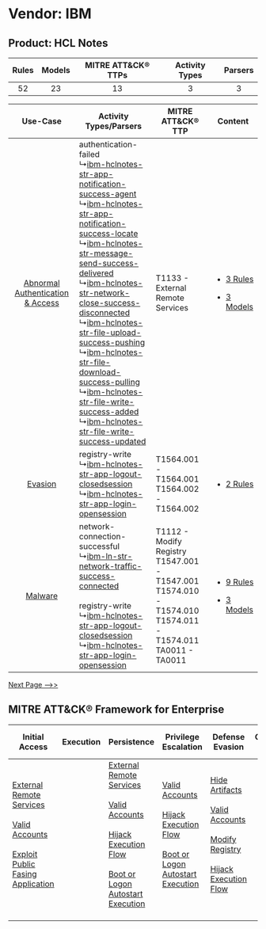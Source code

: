 Vendor: IBM
===========
Product: HCL Notes
------------------
| Rules | Models | MITRE ATT&CK® TTPs | Activity Types | Parsers |
|:-----:|:------:|:------------------:|:--------------:|:-------:|
|  52   |   23   |         13         |       3        |    3    |

|    Use-Case    | Activity Types/Parsers    | MITRE ATT&CK® TTP    | Content    |
|:----:| ---- | ---- | ---- |
| [Abnormal Authentication & Access](../../../UseCases/uc_abnormal_authentication_&_access.md) |  authentication-failed<br> ↳[ibm-hclnotes-str-app-notification-success-agent](Ps/pC_ibmhclnotesstrappnotificationsuccessagent.md)<br> ↳[ibm-hclnotes-str-app-notification-success-locate](Ps/pC_ibmhclnotesstrappnotificationsuccesslocate.md)<br> ↳[ibm-hclnotes-str-message-send-success-delivered](Ps/pC_ibmhclnotesstrmessagesendsuccessdelivered.md)<br> ↳[ibm-hclnotes-str-network-close-success-disconnected](Ps/pC_ibmhclnotesstrnetworkclosesuccessdisconnected.md)<br> ↳[ibm-hclnotes-str-file-upload-success-pushing](Ps/pC_ibmhclnotesstrfileuploadsuccesspushing.md)<br> ↳[ibm-hclnotes-str-file-download-success-pulling](Ps/pC_ibmhclnotesstrfiledownloadsuccesspulling.md)<br> ↳[ibm-hclnotes-str-file-write-success-added](Ps/pC_ibmhclnotesstrfilewritesuccessadded.md)<br> ↳[ibm-hclnotes-str-file-write-success-updated](Ps/pC_ibmhclnotesstrfilewritesuccessupdated.md)<br> | T1133 - External Remote Services<br>    | [<ul><li>3 Rules</li></ul><ul><li>3 Models</li></ul>](RM/r_m_ibm_hcl_notes_Abnormal_Authentication_&_Access.md) |
|    [Evasion](../../../UseCases/uc_evasion.md)    |  registry-write<br> ↳[ibm-hclnotes-str-app-logout-closedsession](Ps/pC_ibmhclnotesstrapplogoutclosedsession.md)<br> ↳[ibm-hclnotes-str-app-login-opensession](Ps/pC_ibmhclnotesstrapploginopensession.md)<br>    | T1564.001 - T1564.001<br>T1564.002 - T1564.002<br>    | [<ul><li>2 Rules</li></ul>](RM/r_m_ibm_hcl_notes_Evasion.md)    |
|    [Malware](../../../UseCases/uc_malware.md)    |  network-connection-successful<br> ↳[ibm-ln-str-network-traffic-success-connected](Ps/pC_ibmlnstrnetworktrafficsuccessconnected.md)<br><br> registry-write<br> ↳[ibm-hclnotes-str-app-logout-closedsession](Ps/pC_ibmhclnotesstrapplogoutclosedsession.md)<br> ↳[ibm-hclnotes-str-app-login-opensession](Ps/pC_ibmhclnotesstrapploginopensession.md)<br>    | T1112 - Modify Registry<br>T1547.001 - T1547.001<br>T1574.010 - T1574.010<br>T1574.011 - T1574.011<br>TA0011 - TA0011<br> | [<ul><li>9 Rules</li></ul><ul><li>3 Models</li></ul>](RM/r_m_ibm_hcl_notes_Malware.md)    |
[Next Page -->>](2_ds_ibm_hcl_notes.md)

MITRE ATT&CK® Framework for Enterprise
--------------------------------------
| Initial Access                                                                                                                                                                                                                         | Execution | Persistence                                                                                                                                                                                                                                                                                                      | Privilege Escalation                                                                                                                                                                                                                | Defense Evasion                                                                                                                                                                                                                                                                      | Credential Access | Discovery | Lateral Movement | Collection | Command and Control                                                                                                                                                                                                      | Exfiltration | Impact |
| -------------------------------------------------------------------------------------------------------------------------------------------------------------------------------------------------------------------------------------- | --------- | ---------------------------------------------------------------------------------------------------------------------------------------------------------------------------------------------------------------------------------------------------------------------------------------------------------------- | ----------------------------------------------------------------------------------------------------------------------------------------------------------------------------------------------------------------------------------- | ------------------------------------------------------------------------------------------------------------------------------------------------------------------------------------------------------------------------------------------------------------------------------------ | ----------------- | --------- | ---------------- | ---------- | ------------------------------------------------------------------------------------------------------------------------------------------------------------------------------------------------------------------------ | ------------ | ------ |
| [External Remote Services](https://attack.mitre.org/techniques/T1133)<br><br>[Valid Accounts](https://attack.mitre.org/techniques/T1078)<br><br>[Exploit Public Fasing Application](https://attack.mitre.org/techniques/T1190)<br><br> |           | [External Remote Services](https://attack.mitre.org/techniques/T1133)<br><br>[Valid Accounts](https://attack.mitre.org/techniques/T1078)<br><br>[Hijack Execution Flow](https://attack.mitre.org/techniques/T1574)<br><br>[Boot or Logon Autostart Execution](https://attack.mitre.org/techniques/T1547)<br><br> | [Valid Accounts](https://attack.mitre.org/techniques/T1078)<br><br>[Hijack Execution Flow](https://attack.mitre.org/techniques/T1574)<br><br>[Boot or Logon Autostart Execution](https://attack.mitre.org/techniques/T1547)<br><br> | [Hide Artifacts](https://attack.mitre.org/techniques/T1564)<br><br>[Valid Accounts](https://attack.mitre.org/techniques/T1078)<br><br>[Modify Registry](https://attack.mitre.org/techniques/T1112)<br><br>[Hijack Execution Flow](https://attack.mitre.org/techniques/T1574)<br><br> |                   |           |                  |            | [Proxy: Multi-hop Proxy](https://attack.mitre.org/techniques/T1090/003)<br><br>[Application Layer Protocol](https://attack.mitre.org/techniques/T1071)<br><br>[Proxy](https://attack.mitre.org/techniques/T1090)<br><br> |              |        |
